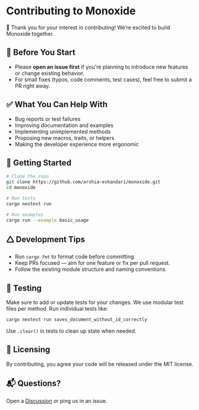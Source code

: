 # Contributing to Monoxide

🎉 Thank you for your interest in contributing! We’re excited to build Monoxide together.

## 🤝 Before You Start

- Please **open an issue first** if you're planning to introduce new features or change existing behavior.
- For small fixes (typos, code comments, test cases), feel free to submit a PR right away.

## ✅ What You Can Help With

- Bug reports or test failures
- Improving documentation and examples
- Implementing unimplemented methods
- Proposing new macros, traits, or helpers
- Making the developer experience more ergonomic

## 🔧 Getting Started

```bash
# Clone the repo
git clone https://github.com/arshia-eskandari/monoxide.git
cd monoxide

# Run tests
cargo nextest run

# Run examples
cargo run --example basic_usage
```

## 🛆 Development Tips

- Run `cargo fmt` to format code before committing.
- Keep PRs focused — aim for one feature or fix per pull request.
- Follow the existing module structure and naming conventions.

## 🔬 Testing

Make sure to add or update tests for your changes.
We use modular test files per method. Run individual tests like:

```bash
cargo nextest run saves_document_without_id_correctly
```

Use `.clear()` in tests to clean up state when needed.

## 📜 Licensing

By contributing, you agree your code will be released under the MIT license.

## 📬 Questions?

Open a [Discussion](https://github.com/arshia-eskandari/monoxide/discussions) or ping us in an issue.
